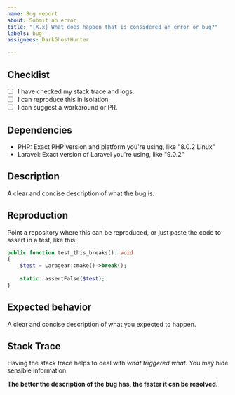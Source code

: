 ```yaml
---
name: Bug report
about: Submit an error
title: "[X.x] What does happen that is considered an error or bug?"
labels: bug
assignees: DarkGhostHunter

---
```


## Checklist
- [ ] I have checked my stack trace and logs.
- [ ] I can reproduce this in isolation.
- [ ] I can suggest a workaround or PR.

## Dependencies
- PHP: Exact PHP version and platform you're using, like "8.0.2 Linux"
- Laravel: Exact version of Laravel you're using, like "9.0.2"

## Description
A clear and concise description of what the bug is.

## Reproduction
Point a repository where this can be reproduced, or just paste the code to assert in a test, like this:

```php
public function test_this_breaks(): void
{
    $test = Laragear::make()->break();
    
    static::assertFalse($test);
}
```

## Expected behavior
A clear and concise description of what you expected to happen.

## Stack Trace
Having the stack trace helps to deal with _what triggered what_. You may hide sensible information.

**The better the description of the bug has, the faster it can be resolved.**
